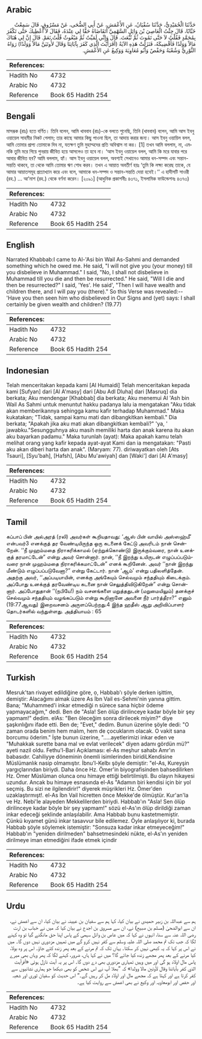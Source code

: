 ## Arabic


<div dir="rtl" lang="ar" style={{fontSize:'larger',backgroundColor:'#f8f9fa',padding:20}}>
حَدَّثَنَا الْحُمَيْدِيُّ، حَدَّثَنَا سُفْيَانُ، عَنِ الأَعْمَشِ، عَنْ أَبِي الضُّحَى، عَنْ مَسْرُوقٍ، قَالَ سَمِعْتُ خَبَّابًا، قَالَ جِئْتُ الْعَاصِيَ بْنَ وَائِلٍ السَّهْمِيَّ أَتَقَاضَاهُ حَقًّا لِي عِنْدَهُ، فَقَالَ لاَ أُعْطِيكَ حَتَّى تَكْفُرَ بِمُحَمَّدٍ فَقُلْتُ لاَ حَتَّى تَمُوتَ ثُمَّ تُبْعَثَ‏.‏ قَالَ وَإِنِّي لَمَيِّتٌ ثُمَّ مَبْعُوثٌ قُلْتُ نَعَمْ‏.‏ قَالَ إِنَّ لِي هُنَاكَ مَالاً وَوَلَدًا فَأَقْضِيكَهُ، فَنَزَلَتْ هَذِهِ الآيَةُ ‏(‏أَفَرَأَيْتَ الَّذِي كَفَرَ بِآيَاتِنَا وَقَالَ لأُوتَيَنَّ مَالاً وَوَلَدًا‏)‏ رَوَاهُ الثَّوْرِيُّ وَشُعْبَةُ وَحَفْصٌ وَأَبُو مُعَاوِيَةَ وَوَكِيعٌ عَنِ الأَعْمَشِ‏.‏
</div>
<div style={{backgroundColor:'#f8f9fa',padding:20, marginBottom: 10}}><table> <thead> <tr> <th>References:</th> <th></th> </tr> </thead> <tbody><tr><td>Hadith No</td><td>4732</td></tr><tr><td>Arabic No</td><td>4732</td></tr><tr><td>Reference</td><td>Book 65 Hadith 254</td></tr></tbody></table></div>

## Bengali


<div dir="ltr" lang="bn" style={{fontSize:'larger',backgroundColor:'#f8f9fa',padding:20}}>
মাসরূক (রাঃ) হতে বর্ণিত। তিনি বলেন, আমি খাববাব (রাঃ)-কে বলতে শুনেছি, তিনি (খাববাব) বলেন, আমি আস ইবনু ওয়ায়েল সাহমীর নিকট গেলাম; তার কাছে আমার কিছু পাওনা ছিল, তা আদায় করার জন্য। আস ইবনু ওয়ায়িল বলল, আমি তোমার প্রাপ্য তোমাকে দিব না, যতক্ষণ তুমি মুহাম্মদের প্রতি অবিশ্বাস না কর। [1] তখন আমি বললাম, না, এমনকি তুমি মরে গিয়ে পুনরায় জীবিত হয়ে আসলেও তা হবে না। ‘আস ইবনু ওয়ায়েল বলল, আমি কি মরে যাবার পরে আবার জীবিত হব? আমি বললাম, হ্যাঁ। আস ইবনু ওয়ায়েল বলল, অবশ্যই সেখানেও আমার ধন-সম্পদ এবং সন্তান-সন্ততি থাকবে, তা থেকে আমি তোমার ঋণ শোধ করব। তখন এ আয়াত অবতীর্ণ হয়ঃ ‘তুমি কি লক্ষ্য করেছ তাকে, যে আমার আয়াতসমূহ প্রত্যাখ্যান করে এবং বলে, আমাকে ধন-সম্পদ ও সন্তান-সন্ততি দেয়া হবেই।’’ এ হাদীসটি সাওরী (রহ.) ... আ’মাশ (রহ.) থেকে বর্ণনা করেন। [২০৯১] (আধুনিক প্রকাশনীঃ ৪৩৭১, ইসলামিক ফাউন্ডেশনঃ ৪৩৭৩)
</div>
<div style={{backgroundColor:'#f8f9fa',padding:20, marginBottom: 10}}><table> <thead> <tr> <th>References:</th> <th></th> </tr> </thead> <tbody><tr><td>Hadith No</td><td>4732</td></tr><tr><td>Arabic No</td><td>4732</td></tr><tr><td>Reference</td><td>Book 65 Hadith 254</td></tr></tbody></table></div>

## English


<div dir="ltr" lang="en" style={{fontSize:'larger',backgroundColor:'#f8f9fa',padding:20}}>
Narrated Khabbab:I came to Al-'Asi bin Wail As-Sahmi and demanded something which he owed me. He said, "I will not give you (your money) till you disbelieve in Muhammad." I said, "No, I shall not disbelieve in Muhammad till you die and then be resurrected." He said, "Will I die and then be resurrected?" I said, 'Yes'. He said', "Then I will have wealth and children there, and I will pay you (there)." So this Verse was revealed:-- 'Have you then seen him who disbelieved in Our Signs and (yet) says: I shall certainly be given wealth and children? (19.77)
</div>
<div style={{backgroundColor:'#f8f9fa',padding:20, marginBottom: 10}}><table> <thead> <tr> <th>References:</th> <th></th> </tr> </thead> <tbody><tr><td>Hadith No</td><td>4732</td></tr><tr><td>Arabic No</td><td>4732</td></tr><tr><td>Reference</td><td>Book 65 Hadith 254</td></tr></tbody></table></div>

## Indonesian


<div dir="ltr" lang="id" style={{fontSize:'larger',backgroundColor:'#f8f9fa',padding:20}}>
Telah menceritakan kepada kami [Al Humaidi] Telah menceritakan kepada kami [Sufyan] dari [Al A'masy] dari [Abu Adl Dluha] dari [Masruq] dia berkata; Aku mendengar [Khabbab] dia berkata; Aku menemui Al 'Ash bin Wail As Sahmi untuk menuntut hakku padanya lalu ia mengatakan "Aku tidak akan memberikannya sehingga kamu kafir terhadap Muhammad." Maka kukatakan; "Tidak, sampai kamu mati dan dibangkitkan kembali." Dia berkata; "Apakah jika aku mati akan dibangkitkan kembali?" 'ya, ' jawabku."Sesungguhnya aku masih memiliki harta dan anak karena itu akan aku bayarkan padamu." Maka turunlah (ayat): Maka apakah kamu telah melihat orang yang kafir kepada ayat-ayat Kami dan ia mengatakan: "Pasti aku akan diberi harta dan anak". (Maryam: 77). diriwayatkan oleh [Ats Tsauri], [Syu'bah], [Hafsh], [Abu Mu'awiyah] dan [Waki'] dari [Al A'masy]
</div>
<div style={{backgroundColor:'#f8f9fa',padding:20, marginBottom: 10}}><table> <thead> <tr> <th>References:</th> <th></th> </tr> </thead> <tbody><tr><td>Hadith No</td><td>4732</td></tr><tr><td>Arabic No</td><td>4732</td></tr><tr><td>Reference</td><td>Book 65 Hadith 254</td></tr></tbody></table></div>

## Tamil


<div dir="ltr" lang="ta" style={{fontSize:'larger',backgroundColor:'#f8f9fa',padding:20}}>
கப்பாப் பின் அல்அரத் (ரலி) அவர்கள் கூறியதாவது: ‘ஆஸ் பின் வாயில் அஸ்ஸஹ்மீ’ என்பவர்3 எனக்குத் தர வேண்டியிருந்த ஒரு கடனைக் கேட்டு அவரிடம் நான் சென்றேன். ‘‘நீ முஹம்மதை நிராகரிக்காமல் (ஏற்றுக்கொண்டு) இருக்கும்வரை, நான் உனக்குத் தரமாட்டேன்” என்று அவர் சொன்னார். நான், ‘‘நீ இறந்து உயிருடன் எழுப்பப்படும்வரை நான் முஹம்மதை நிராகரிக்கமாட்டேன்” எனக் கூறினேன். அவர் ‘‘நான் இறந்து மீண்டும் எழுப்பப்படுவேனா?” என்று கேட்டார். நான் ‘ஆம்’ என்று பதிலளித்தேன். அதற்கு அவர், ‘‘அப்படியாயின், எனக்கு அங்கேயும் செல்வமும் சந்ததியும் கிடைக்கும். அப்போது உனக்குத் தரவேண்டிய கடனை நான் செலுத்திவிடுகிறேன்” என்று சொன்னார். அப்போதுதான் ‘‘(நபியே!) நம் வசனங்களை மறுத்ததுடன் (மறுமையிலும்) தனக்குச் செல்வமும் சந்ததியும் வழங்கப்படும் என்று கூறினானே அவனை நீர் பார்த்தீரா?” எனும் (19:77ஆவது) இறைவசனம் அருளப்பெற்றது.4 இந்த ஹதீஸ் ஆறு அறிவிப்பாளர் தொடர்களில் வந்துள்ளது. அத்தியாயம் : 65
</div>
<div style={{backgroundColor:'#f8f9fa',padding:20, marginBottom: 10}}><table> <thead> <tr> <th>References:</th> <th></th> </tr> </thead> <tbody><tr><td>Hadith No</td><td>4732</td></tr><tr><td>Arabic No</td><td>4732</td></tr><tr><td>Reference</td><td>Book 65 Hadith 254</td></tr></tbody></table></div>

## Turkish


<div dir="ltr" lang="tr" style={{fontSize:'larger',backgroundColor:'#f8f9fa',padding:20}}>
Mesruk'tan rivayet edildiğine göre, o, Habbab'ı şöyle derken işittim, demiştir: Alacağımı almak üzere As İbn Vail es-Sehmi'nin yanına gittim. Bana; "Muhammed'i inkar etmediği n sürece sana hiçbir ödeme yapmayacağım," dedi. Ben de "Asla! Sen ölüp dirilinceye kadar böyle bir şey yapmam!" dedim. elAs: "Ben öleceğim sonra dirilecek miyim?" diye şaşkınlığını ifade etti. Ben de; "Evet," dedim. Bunun üzerine şöyle dedi: "O zaman orada benim hem malım, hem de çocuklarım olacak. O vakit sana borcumu öderim." İşte bunun üzerine, ".....ayetlerimizi inkar eden ve "Muhakkak surette bana mal ve evlat verilecek" diyen adamı gördün mü?" ayeti nazil oldu. Fethu'l-Bari Açıklaması: el-As meşhur sahabı Amr'ın babasıdır. Cahiliyye döneminin önemli isimlerinden biridiLKendisine Müslümanlık nasip olmamıştır. İbnu'l-Kelbı şöyle demiştir: "el-As, Kureyşin yargıçlarından biriydi. Daha önce Hz. Ömer'in biyografisinden bahsedilirken Hz. Ömer Müslüman olunca onu himaye ettiği belirtilmişti. Bu olayın hikayesi uzundur. Ancak bu himaye esnasında el-As "Adamın biri kendisi için bir yol seçmiş. Bu sizi ne ilgilendirir!" diyerek müşrikleri Hz. Ömer'den uzaklaştırmışt!. el-As İbn Vail hicretten önce Mekke'de ölmüştür. Kur'an'la ve Hz. Nebi'le alayeden Mekkelilerden biriydi. Habbab'ın "Asla! Sen ölüp dirilinceye kadar böyle bir şey yapmam!" sözü el-As'ın ölüp dirildiği zaman inkar edeceği şeklinde anlaşılabilir. Ama Habbab bunu kastetmemiştir. Çünkü kıyamet günü inkar tasavvur bile edilemez. Öyle anlaşılıyor ki, burada Habbab şöyle söylemek istemiştir: "Sonsuza kadar inkar etmeyeceğim!" Habbab'ın "yeniden dirilmeden" bahsetmesindeki nükte, el-As'ın yeniden dirilmeye iman etmediğini ifade etmek içindir
</div>
<div style={{backgroundColor:'#f8f9fa',padding:20, marginBottom: 10}}><table> <thead> <tr> <th>References:</th> <th></th> </tr> </thead> <tbody><tr><td>Hadith No</td><td>4732</td></tr><tr><td>Arabic No</td><td>4732</td></tr><tr><td>Reference</td><td>Book 65 Hadith 254</td></tr></tbody></table></div>

## Urdu


<div dir="rtl" lang="ur" style={{fontSize:'larger',backgroundColor:'#f8f9fa',padding:20}}>
ہم سے عبداللہ بن زبیر حمیدی نے بیان کیا، کہا ہم سے سفیان بن عیینہ نے بیان کیا، ان سے اعمش نے، ان سے ابوالضحیٰ (مسلم بن صبیح) نے، ان سے مسروق بن اجدع نے بیان کیا کہ میں نے خباب بن ارت رضی اللہ عنہ سے سنا، انہوں نے کہا کہ میں عاص بن وائل سہمی کے پاس اپنا حق مانگنے گیا تو وہ کہنے لگا کہ جب تک تم محمد صلی اللہ علیہ وسلم سے کفر نہیں کرو گے میں تمہیں مزدوری نہیں دوں گا۔ میں نے اس پر کہا کہ یہ کبھی نہیں کر سکتا۔ یہاں تک کہ تم مرنے کے بعد پھر زندہ کئے جاؤ۔ اس پر وہ بولا، کیا مرنے کے بعد پھر مجھے زندہ کیا جائے گا؟ میں نے کہا ہاں، ضرور، کہنے لگا کہ پھر وہاں بھی میرے پاس مال اولاد ہو گی اور میں وہیں تمہاری مزدوری بھی دے دوں گا۔ اس پر یہ آیت نازل ہوئی «أفرأيت الذي كفر بآياتنا وقال لأوتين مالا وولدا‏» کہ ”بھلا آپ نے اس شخص کو بھی دیکھا جو ہماری نشانیوں سے کفر کرتا ہے اور کہتا ہے کہ مجھے مال اور اولاد مل کر رہیں گے۔“ اس حدیث کو سفیان ثوری اور شعبہ اور حفص اور ابومعاویہ اور وکیع نے بھی اعمش سے روایت کیا ہے۔
</div>
<div style={{backgroundColor:'#f8f9fa',padding:20, marginBottom: 10}}><table> <thead> <tr> <th>References:</th> <th></th> </tr> </thead> <tbody><tr><td>Hadith No</td><td>4732</td></tr><tr><td>Arabic No</td><td>4732</td></tr><tr><td>Reference</td><td>Book 65 Hadith 254</td></tr></tbody></table></div>